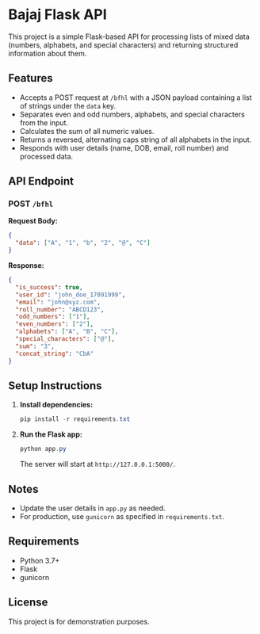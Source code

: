 # Bajaj Flask API

This project is a simple Flask-based API for processing lists of mixed data (numbers, alphabets, and special characters) and returning structured information about them.

## Features
- Accepts a POST request at `/bfhl` with a JSON payload containing a list of strings under the `data` key.
- Separates even and odd numbers, alphabets, and special characters from the input.
- Calculates the sum of all numeric values.
- Returns a reversed, alternating caps string of all alphabets in the input.
- Responds with user details (name, DOB, email, roll number) and processed data.

## API Endpoint
### POST `/bfhl`
**Request Body:**
```json
{
  "data": ["A", "1", "b", "2", "@", "C"]
}
```

**Response:**
```json
{
  "is_success": true,
  "user_id": "john_doe_17091999",
  "email": "john@xyz.com",
  "roll_number": "ABCD123",
  "odd_numbers": ["1"],
  "even_numbers": ["2"],
  "alphabets": ["A", "B", "C"],
  "special_characters": ["@"],
  "sum": "3",
  "concat_string": "CbA"
}
```

## Setup Instructions
1. **Install dependencies:**
   ```powershell
   pip install -r requirements.txt
   ```
2. **Run the Flask app:**
   ```powershell
   python app.py
   ```
   The server will start at `http://127.0.0.1:5000/`.

## Notes
- Update the user details in `app.py` as needed.
- For production, use `gunicorn` as specified in `requirements.txt`.

## Requirements
- Python 3.7+
- Flask
- gunicorn

## License
This project is for demonstration purposes.
